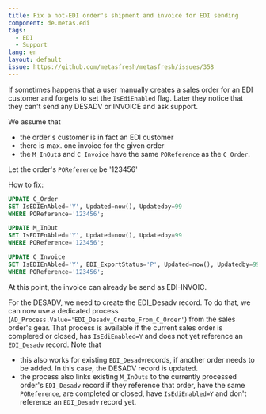 ```yaml
---
title: Fix a not-EDI order's shipment and invoice for EDI sending
component: de.metas.edi
tags: 
  - EDI
  - Support
lang: en
layout: default
issue: https://github.com/metasfresh/metasfresh/issues/358
---
```


If sometimes happens that a user manually creates a sales order for an EDI customer and forgets to set the `IsEdiEnabled` flag.
Later they notice that they can't send any DESADV or INVOICE and ask support.

We assume that 
* the order's customer is in fact an EDI customer
* there is max. one invoice for the given order
* the `M_InOut`s and `C_Invoice` have the same `POReference` as the `C_Order`.

Let the order's `POReference` be '123456'

How to fix:

```sql
UPDATE C_Order
SET IsEDIEnAbled='Y', Updated=now(), Updatedby=99
WHERE POReference='123456';

UPDATE M_InOut 
SET IsEDIEnAbled='Y', Updated=now(), Updatedby=99
WHERE POReference='123456';

UPDATE C_Invoice 
SET IsEDIEnAbled='Y', EDI_ExportStatus='P', Updated=now(), Updatedby=99
WHERE POReference='123456';
```

At this point, the invoice can already be send as EDI-INVOIC.

For the DESADV, we need to create the EDI_Desadv record. To do that, we can now use a dedicated process (`AD_Process.Value='EDI_Desadv_Create_From_C_Order'`) from the sales order's gear.
That process is available if the current sales order is complered or closed, has `IsEdiEnabled=Y` and does not yet reference an `EDI_Desadv` record.
Note that 
* this also works for existing `EDI_Desadv`records, if another order needs to be added. In this case, the DESADV record is updated.
* the process also links existing `M_InOuts` to the currently processed order's `EDI_Desadv` record if they reference that order, have the same `POReference`, are completed or closed, have `IsEdiEnabled=Y` and don't reference an `EDI_Desadv` record yet.
